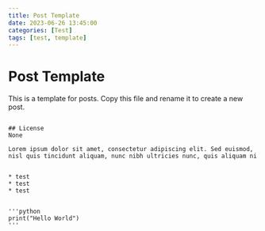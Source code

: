 ```yaml
---
title: Post Template
date: 2023-06-26 13:45:00
categories: [Test]
tags: [test, template]
---
```

# Post Template
This is a template for posts. Copy this file and rename it to create a new post.
```

## License
None

Lorem ipsum dolor sit amet, consectetur adipiscing elit. Sed euismod, nisl quis tincidunt aliquam, nunc nibh ultricies nunc, quis aliquam ni


* test
* test
* test


'''python
print("Hello World")
'''
